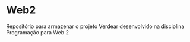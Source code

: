 # Web2
Repositório para armazenar o projeto Verdear desenvolvido na disciplina Programação para Web 2
